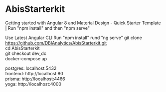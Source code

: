 # AbisStarterkit
Getting started with Angular 8 and Material Design - Quick Starter Template | Run "npm install" and then "npm serve"

Use Latest Angular CLI
Run "npm install"
rund "ng serve"
git clone https://github.com/DBIAnalytics/AbisStarterkit.git    
cd AbisStarterkit  
git checkout dev_dc  
docker-compose up  

postgres: localhost:5432  
frontend: http://localhost:80  
prisma: http://localhost:4466  
yoga: http://localhost:4000  

